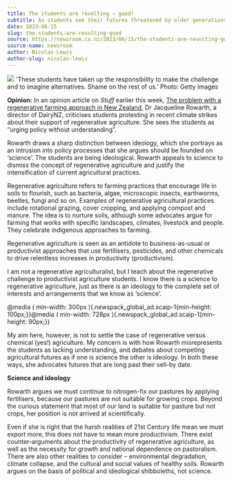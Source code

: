 ```yaml
---
title: The students are revolting – good!
subtitle: As students see their futures threatened by older generations’ madcap pursuit of growth, their concerns should not be dismissed as ‘ideological’
date: 2023-06-15
slug: the-students-are-revolting-good
source: https://newsroom.co.nz/2023/06/15/the-students-are-revolting-good/
source-name: newsroom
author: Nicolas Lewis
author-slug: nicolas-lewis
---
```


![](https://i0.wp.com/newsroom.co.nz/wp-content/uploads/2023/04/nYwE7KuotLOWrCmqGg18-scaled.jpg?fit=1200%2C800&ssl=1)
'These students have taken up the responsibility to make the challenge and to imagine alternatives. Shame on the rest of us.' Photo: Getty Images

**Opinion:** In an opinion article on _Stuff_ earlier this week, [The problem with a regenerative farming approach in New Zealand](https://www.stuff.co.nz/business/farming/opinion/300898867/the-problems-with-a-regenerative-farming-approach-in-new-zealand#:~:text=Actual%20results%20from%20research%20are,and%20sometimes%20it%20does%20both.), Dr Jacqueline Rowarth, a director of DairyNZ, criticises students protesting in recent climate strikes about their support of regenerative agriculture. She sees the students as “urging policy without understanding”.

Rowarth draws a sharp distinction between ideology, which she portrays as an intrusion into policy processes that she argues should be founded on ‘science’. The students are being ideological. Rowarth appeals to science to dismiss the concept of regenerative agriculture and justify the intensification of current agricultural practices.

Regenerative agriculture refers to farming practices that encourage life in soils to flourish, such as bacteria, algae, microscopic insects, earthworms, beetles, fungi and so on. Examples of regenerative agricultural practices include rotational grazing, cover cropping, and applying compost and manure. The idea is to nurture soils, although some advocates argue for farming that works with specific landscapes, climates, livestock and people. They celebrate indigenous approaches to farming.

Regenerative agriculture is seen as an antidote to business-as-usual or productivist approaches that use fertilisers, pesticides, and other chemicals to drive relentless increases in productivity (productivism). 

I am not a regenerative agriculturalist, but I teach about the regenerative challenge to productivist agriculture students. I know there is a science to regenerative agriculture, just as there is an ideology to the complete set of interests and arrangements that we know as ‘science’.

@media ( min-width: 300px ){.newspack\_global\_ad.scaip-1{min-height: 100px;}}@media ( min-width: 728px ){.newspack\_global\_ad.scaip-1{min-height: 90px;}}

My aim here, however, is not to settle the case of regenerative versus chemical (yes!) agriculture. My concern is with how Rowarth misrepresents the students as lacking understanding, and debates about competing agricultural futures as if one is science the other is ideology. In both these ways, she advocates futures that are long past their sell-by date.

**Science and ideology**

Rowarth argues we must continue to nitrogen-fix our pastures by applying fertilisers, because our pastures are not suitable for growing crops. Beyond the curious statement that most of our land is suitable for pasture but not crops, her position is not arrived at scientifically.

Even if she is right that the harsh realities of 21st Century life mean we must export more, this does not have to mean more productivism. There exist counter-arguments about the productivity of regenerative agriculture, as well as the necessity for growth and national dependence on pastoralism. There are also other realities to consider – environmental degradation, climate collapse, and the cultural and social values of healthy soils. Rowarth argues on the basis of political and ideological shibboleths, not science.

